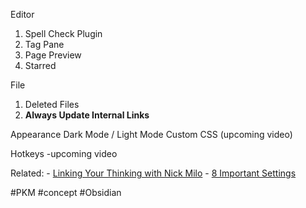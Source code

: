 
Editor
1. Spell Check
Plugin
1. Tag Pane
2. Page Preview
3. Starred

File
1. Deleted Files
2. **Always Update Internal Links**

Appearance 
Dark Mode / Light Mode
Custom CSS (upcoming video)

Hotkeys
-upcoming video

Related: 
	- [Linking Your Thinking with Nick Milo](https://www.linkingyourthinking.com/ "this is what I used to learn Obsidian.")
	- [8 Important Settings](https://youtu.be/_2z-7D4bQEA?si=eRQVvWQZklhwMj9R "This is what I used to learn the settings.")

#PKM #concept #Obsidian 